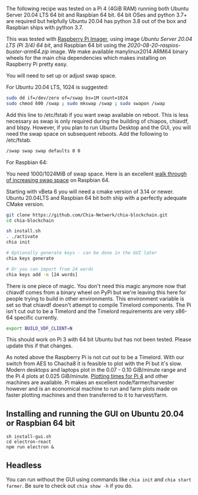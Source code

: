 The following recipe was tested on a Pi 4 (4GiB RAM) running both Ubuntu Server 20.04 LTS 64 bit and Raspbian 64 bit. 64 bit OSes and python 3.7+ are required but helpfully Ubuntu 20.04 has python 3.8 out of the box and Raspbian ships with python 3.7.

This was tested with [Raspberry Pi Imager](https://www.raspberrypi.org/downloads/), using image _Ubuntu Server 20.04 LTS (Pi 3/4) 64 bit_, and Raspbian 64 bit using the _2020-08-20-raspios-buster-arm64.zip_ image. We make available manylinux2014 ARM64 binary wheels for the main chia dependencies which makes installing on Raspberry Pi pretty easy. 

You will need to set up or adjust swap space.

For Ubuntu 20.04 LTS, 1024 is suggested:
```bash
sudo dd if=/dev/zero of=/swap bs=1M count=1024
sudo chmod 600 /swap ; sudo mkswap /swap ; sudo swapon /swap
```

Add this line to /etc/fstab if you want swap available on reboot. This is less necessary as swap is only required during the building of chiapos, chiavdf, and blspy. However, if you plan to run Ubuntu Desktop and the GUI, you will need the swap space on subsequent reboots. Add the following to /etc/fstab.

```bash
/swap swap swap defaults 0 0
```


For Raspbian 64:

You need 1000/1024MiB of swap space. Here is an excellent [walk through of increasing swap space]((https://pimylifeup.com/raspberry-pi-swap-file/)) on Raspbian 64.

Starting with vBeta 6 you will need a cmake version of 3.14 or newer. Ubuntu 20.04LTS and Raspbian 64 bit both ship with a perfectly adequate CMake version.

```bash
git clone https://github.com/Chia-Network/chia-blockchain.git
cd chia-blockchain

sh install.sh
. ./activate
chia init

# Optionally generate keys - can be done in the GUI later
chia keys generate

# Or you can import from 24 words
chia keys add -m [24 words]
```

There is one piece of magic. You don't need this magic anymore now that chiavdf comes from a binary wheel on PyPi but we're leaving this here for people trying to build in other environments. This environment variable is set so that chiavdf doesn't attempt to compile Timelord components. The Pi isn't cut out to be a Timelord and the Timelord requirements are very x86-64 specific currently.
```bash
export BUILD_VDF_CLIENT=N
```

This should work on Pi 3 with 64 bit Ubuntu but has not been tested. Please update this if that changes.

As noted above the Raspberry Pi is not cut out to be a Timelord. With our switch from AES to Chacha8 it is feasible to plot with the Pi but it's slow. Modern desktops and laptops plot in the 0.07 - 0.10 GiB/minute range and the Pi 4 plots at 0.025 GiB/minute. [Plotting times for Pi 4](https://github.com/Chia-Network/chia-blockchain/wiki/k-sizes#raspberry-pi-4) and other machines are available. Pi makes an excellent node/farmer/harvester however and is an economical machine to run and farm plots made on faster plotting machines and then transferred to it to harvest/farm.

## Installing and running the GUI on Ubuntu 20.04 or Raspbian 64 bit

```
sh install-gui.sh
cd electron-react
npm run electron &
```

## Headless

You can run without the GUI using commands like `chia init` and `chia start farmer`. Be sure to check out `chia show -h` if you do.